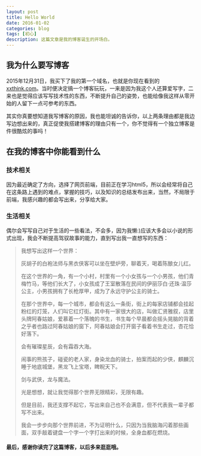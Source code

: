 ```yaml
---
layout: post
title: Hello World
date: 2016-01-02
categories: blog
tags: [初心]
description: 这篇文章是我的博客诞生的开场白。
---
```


## 我为什么要写博客

2015年12月31日，我买下了我的第一个域名，也就是你现在看到的[xxthink.com](http://xxthink.com)。当时便决定搞一个博客玩玩，一来是因为我这个人还算爱写字，二来也是觉得应该写写技术性的东西，不断提升自己的姿势，也能给像我这样从零开始的人留下一点可参考的东西。

其实你真要想知道我写博客的原因，我也能坦诚的告诉你，以上两条理由都是我边写边想出来的，真正促使我搭建博客的理由只有一个，你不觉得有一个独立博客是件很酷炫的事吗！

## 在我的博客中你能看到什么

### 技术相关

因为最近确定了方向，选择了网页前端，目前正在学习html5，所以会经常将自己在这条路上遇到的难点，掌握的技巧，以及知识的总结发布出来，当然，不局限于前端，我感兴趣的都会写出来，分享给大家。

### 生活相关

偶尔会写写自己对于生活的一些看法，不会多，因为我懒:)应该大多会以小说的形式出现，我会不断提高驾驭故事的能力，直到写出我一直想写的东西：

>我想写出这样一个世界：
>
>灰胡子的白袍法师与黑衣侠客可以坐在壁炉旁，聊着天，喝着陈酿女儿红。
>
>在这个世界的一角，有一个小村，村里有一个小女孩与一个小男孩，他们青梅竹马，等他们长大了，小女孩成了王室散落在民间的伊丽莎白·还珠·温莎公主，小男孩拥有了长枪厚甲，成为了永远守护公主的骑士。
>
>在那个世界中，每一个城市，都会有这么一条街，街上的每家店铺都会挂起粉红的灯笼，人们叫它红灯街。其中有一家很大的店，叫做汇贤雅叙，店里头牌阿春姑娘，爱慕着一个落魄的书生，书生每个早晨都会摇头晃脑的背着之乎者也路过阿春姑娘的窗下，阿春姑娘会打开窗子看着书生走过，杏花恰好落下。
>
>会有璀璨星辰，会有霜吞大海。
>
>闹事的熊孩子，碰瓷的老人家，身染龙血的骑士，拍案而起的少侠，麒麟沉睡于地底城堡，黑龙飞上宝塔，睥睨天下。
>
>剑与武侠，龙与魔法。
>
>光是想想，就让我觉得那个世界无限精彩，无限有趣。
>
>但是目前，我还支撑不起它，写出来自己也不会满意，但不代表我一辈子都写不出来。
>
>我会一步步向那个世界前进，不为证明什么，只因为当我脑海闪着那些画面，双手敲着键盘一个字一个字打出来的时候，全身血都在燃烧。

#### 最后，感谢你读完了这篇博客，以后多来逛逛哦。
